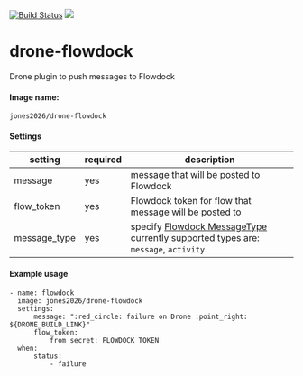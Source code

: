 [![Build Status](https://cloud.drone.io/api/badges/jones2026/drone-flowdock/status.svg)](https://cloud.drone.io/jones2026/drone-flowdock)
[![](https://images.microbadger.com/badges/image/jones2026/drone-flowdock.svg)](https://microbadger.com/images/jones2026/drone-flowdock "Get your own image badge on microbadger.com")

# drone-flowdock
Drone plugin to push messages to Flowdock

#### Image name:
`jones2026/drone-flowdock`

#### Settings

| setting | required | description |
------------- | ------------- | ----------
message | yes | message that will be posted to Flowdock
flow_token | yes | Flowdock token for flow that message will be posted to
message_type | yes | specify [Flowdock MessageType](https://www.flowdock.com/api/message-types) currently supported types are: `message`, `activity`

#### Example usage

```
- name: flowdock
  image: jones2026/drone-flowdock
  settings:
      message: ":red_circle: failure on Drone :point_right: ${DRONE_BUILD_LINK}"
      flow_token:
          from_secret: FLOWDOCK_TOKEN
  when:
      status:
          - failure
```
